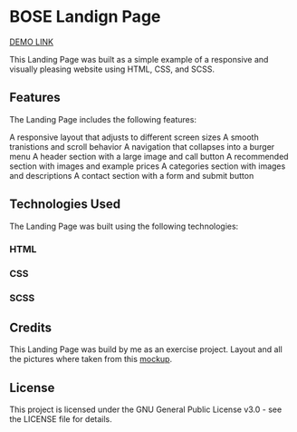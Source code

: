 # BOSE Landign Page

[DEMO LINK](https://Zibi95.github.io/layout_miami/)

This Landing Page was built as a simple example of a responsive and visually pleasing website using HTML, CSS, and SCSS.

## Features
The Landing Page includes the following features:

A responsive layout that adjusts to different screen sizes
A smooth tranistions and scroll behavior
A navigation that collapses into a burger menu
A header section with a large image and call button
A recommended section with images and example prices
A categories section with images and descriptions
A contact section with a form and submit button

## Technologies Used
The Landing Page was built using the following technologies:

### HTML
### CSS
### SCSS

## Credits
This Landing Page was build by me as an exercise project. Layout and all the pictures where taken from this [mockup](https://www.figma.com/file/OMjQNb3hg1LKMV4OwyQ3Ao/BOSE?node-id=26%3A180&t=9H4ka3nbyNmCZAcR-0).

## License
This project is licensed under the GNU General Public License v3.0 - see the LICENSE file for details.

